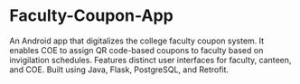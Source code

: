 # Faculty-Coupon-App
An Android app that digitalizes the college faculty coupon system. It enables COE to assign QR code-based coupons to faculty based on invigilation schedules. Features distinct user interfaces for faculty, canteen, and COE. Built using Java, Flask, PostgreSQL, and Retrofit.
